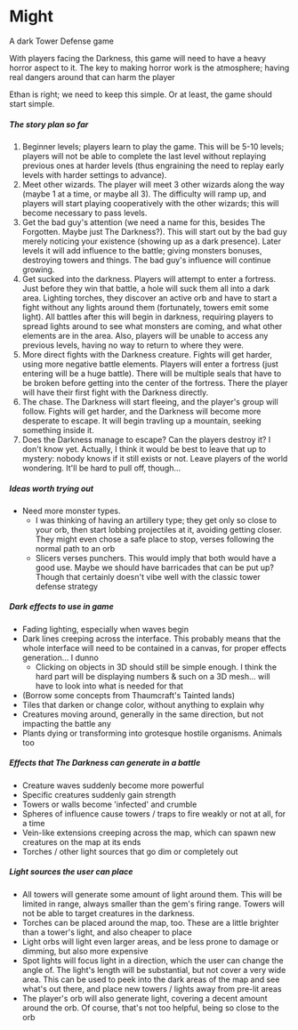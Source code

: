 # Might

A dark Tower Defense game

With players facing the Darkness, this game will need to have a heavy horror aspect to it. The key to making horror work is the atmosphere; having real dangers around that can harm the player

Ethan is right; we need to keep this simple. Or at least, the game should start simple.

##### The story plan so far

1.  Beginner levels; players learn to play the game. This will be 5-10 levels; players will not be able to complete the last level without replaying previous ones at harder levels (thus engraining the need to replay early levels with harder settings to advance).
2.  Meet other wizards. The player will meet 3 other wizards along the way (maybe 1 at a time, or maybe all 3). The difficulty will ramp up, and players will start playing cooperatively with the other wizards; this will become necessary to pass levels.
3.  Get the bad guy's attention (we need a name for this, besides The Forgotten. Maybe just The Darkness?). This will start out by the bad guy merely noticing your existence (showing up as a dark presence). Later levels it will add influence to the battle; giving monsters bonuses, destroying towers and things. The bad guy's influence will continue growing.
4.  Get sucked into the darkness. Players will attempt to enter a fortress. Just before they win that battle, a hole will suck them all into a dark area. Lighting torches, they discover an active orb and have to start a fight without any lights around them (fortunately, towers emit some light). All battles after this will begin in darkness, requiring players to spread lights around to see what monsters are coming, and what other elements are in the area. Also, players will be unable to access any previous levels, having no way to return to where they were.
5.  More direct fights with the Darkness creature. Fights will get harder, using more negative battle elements. Players will enter a fortress (just entering will be a huge battle). There will be multiple seals that have to be broken before getting into the center of the fortress. There the player will have their first fight with the Darkness directly.
6.  The chase. The Darkness will start fleeing, and the player's group will follow. Fights will get harder, and the Darkness will become more desperate to escape. It will begin travling up a mountain, seeking something inside it.
7.  Does the Darkness manage to escape? Can the players destroy it? I don't know yet.
    Actually, I think it would be best to leave that up to mystery: nobody knows if it still exists or not. Leave players of the world wondering. It'll be hard to pull off, though...

##### Ideas worth trying out

-   Need more monster types.
    -   I was thinking of having an artillery type; they get only so close to your orb, then start lobbing projectiles at it, avoiding getting closer. They might even chose a safe place to stop, verses following the normal path to an orb
    -   Slicers verses punchers. This would imply that both would have a good use. Maybe we should have barricades that can be put up? Though that certainly doesn't vibe well with the classic tower defense strategy

##### Dark effects to use in game

-   Fading lighting, especially when waves begin
-   Dark lines creeping across the interface. This probably means that the whole interface will need to be contained in a canvas, for proper effects generation... I dunno
    -   Clicking on objects in 3D should still be simple enough. I think the hard part will be displaying numbers & such on a 3D mesh... will have to look into what is needed for that
-   (Borrow some concepts from Thaumcraft's Tainted lands)
-   Tiles that darken or change color, without anything to explain why
-   Creatures moving around, generally in the same direction, but not impacting the battle any
-   Plants dying or transforming into grotesque hostile organisms. Animals too

##### Effects that The Darkness can generate in a battle

-   Creature waves suddenly become more powerful
-   Specific creatures suddenly gain strength
-   Towers or walls become 'infected' and crumble
-   Spheres of influence cause towers / traps to fire weakly or not at all, for a time
-   Vein-like extensions creeping across the map, which can spawn new creatures on the map at its ends
-   Torches / other light sources that go dim or completely out

##### Light sources the user can place

-   All towers will generate some amount of light around them. This will be limited in range, always smaller than the gem's firing range. Towers will not be able to target creatures in the darkness.
-   Torches can be placed around the map, too. These are a little brighter than a tower's light, and also cheaper to place
-   Light orbs will light even larger areas, and be less prone to damage or dimming, but also more expensive
-   Spot lights will focus light in a direction, which the user can change the angle of. The light's length will be substantial, but not cover a very wide area. This can be used to peek into the dark areas of the map and see what's out there, and place new towers / lights away from pre-lit areas
-   The player's orb will also generate light, covering a decent amount around the orb. Of course, that's not too helpful, being so close to the orb
